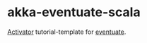 akka-eventuate-scala
====================

[Activator](https://www.typesafe.com/community/core-tools/activator-and-sbt) tutorial-template for [eventuate](https://github.com/RBMHTechnology/eventuate).
